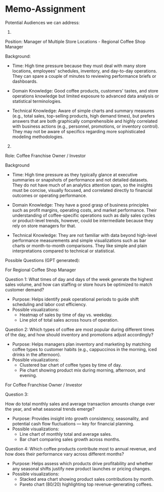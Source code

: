 # Memo-Assignment

Potential Audiences we can address:

1.

Position: Manager of Multiple Store Locations - Regional Coffee Shop Manager

Background:

- Time: High time pressure because they must deal with many store locations, employees' schedules, inventory, and day-to-day operations. They can spare a couple of minutes to reviewing performance briefs or dashboards.

- Domain Knowledge: Good coffee products, customers' tastes, and store operations knowledge but limited exposure to advanced data analysis or statistical terminologies.

- Technical Knowledge: Aware of simple charts and summary measures (e.g., total sales, top-selling products, high demand times), but prefers answers that are both graphically comprehensible and highly correlated with business actions (e.g., personnel, promotions, or inventory control). They may not be aware of specifics regarding more sophisticated modeling methodologies.

2.

Role: Coffee Franchise Owner / Investor

Background

- Time: High time pressure as they typically glance at executive summaries or snapshots of performance and not detailed datasets. They do not have much of an analytics attention span, so the insights must be concise, visually focused, and correlated directly to financial outcomes or operating performance.

- Domain Knowledge: They have a good grasp of business principles such as profit margins, operating costs, and market performance. Their understanding of coffee-specific operations such as daily sales cycles or product-level trends, however, could be intermediate because they rely on store managers for that.

- Technical Knowledge: They are not familiar with data beyond high-level performance measurements and simple visualizations such as bar charts or month-to-month comparisons. They like simple and plain interpretations compared to technical or statistical.


Possible Questions (GPT generated):

For Regional Coffee Shop Manager

Question 1:
What times of day and days of the week generate the highest sales volume, and how can staffing or store hours be optimized to match customer demand?
- Purpose: Helps identify peak operational periods to guide shift scheduling and labor cost efficiency.
- Possible visualizations:
    - Heatmap of sales by time of day vs. weekday.
    - Line plot of total sales across hours of operation.

Question 2:
Which types of coffee are most popular during different times of the day, and how should inventory and promotions adjust accordingly?
- Purpose: Helps managers plan inventory and marketing by matching coffee types to customer habits (e.g., cappuccinos in the morning, iced drinks in the afternoon).
- Possible visualizations:
    - Clustered bar chart of coffee types by time of day.
    - Pie chart showing product mix during morning, afternoon, and evening.


For Coffee Franchise Owner / Investor

Question 3:

How do total monthly sales and average transaction amounts change over the year, and what seasonal trends emerge?
- Purpose: Provides insight into growth consistency, seasonality, and potential cash flow fluctuations — key for financial planning.
- Possible visualizations:
    - Line chart of monthly total and average sales.
    - Bar chart comparing sales growth across months.


Question 4:
Which coffee products contribute most to annual revenue, and how does their performance vary across different months?
- Purpose: Helps assess which products drive profitability and whether any seasonal shifts justify new product launches or pricing changes.
- Possible visualizations:
    - Stacked area chart showing product sales contributions by month.
    - Pareto chart (80/20) highlighting top revenue-generating coffees.